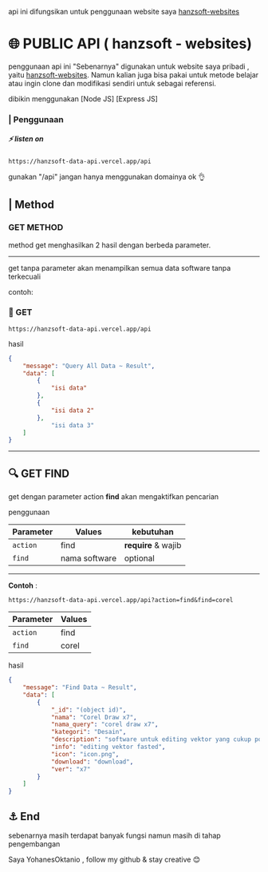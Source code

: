 <p>api ini difungsikan untuk penggunaan website saya <a href="">hanzsoft-websites</a></p>

# :globe_with_meridians:  PUBLIC API ( hanzsoft - websites)
penggunaan api ini "Sebenarnya" digunakan untuk website saya pribadi , yaitu <a href="">hanzsoft-websites</a>. Namun kalian juga bisa pakai untuk metode belajar atau ingin clone dan modifikasi sendiri untuk sebagai referensi.

dibikin menggunakan [Node JS] [Express JS]

### | Penggunaan

##### :zap: listen on

    https://hanzsoft-data-api.vercel.app/api

<red> gunakan "/api" jangan hanya menggunakan domainya ok <red> :ok_hand:

## | Method

### GET METHOD

method get menghasilkan 2 hasil dengan berbeda parameter.

---
get tanpa parameter akan menampilkan semua data software tanpa terkecuali

contoh:

### :page_with_curl: GET

    https://hanzsoft-data-api.vercel.app/api

hasil

```json
{
    "message": "Query All Data ~ Result",
    "data": [
        {
            "isi data"
        },
        {
            "isi data 2"
        },
            "isi data 3"
    ]
}
```
---

## :mag: GET FIND
get dengan parameter action **find** akan mengaktifkan pencarian

penggunaan

| Parameter | Values | kebutuhan
| --- | --- | --- |
| `action` | find | **require** & wajib
|`find` | nama software | optional

---
**Contoh** :
    
    https://hanzsoft-data-api.vercel.app/api?action=find&find=corel

| Parameter | Values |
| --- | --- |
| `action`|find
|`find`| corel


hasil

```json
{
    "message": "Find Data ~ Result",
    "data": [
        {
            "_id": "(object id)",
            "nama": "Corel Draw x7",
            "nama_query": "corel draw x7",
            "kategori": "Desain",
            "description": "software untuk editing vektor yang cukup populer",
            "info": "editing vektor fasted",
            "icon": "icon.png",
            "download": "download",
            "ver": "x7"
        }
    ]
}
```

## :anchor: End

sebenarnya masih terdapat banyak fungsi namun masih di tahap pengembangan

Saya YohanesOktanio , follow my github & stay creative :blush:
